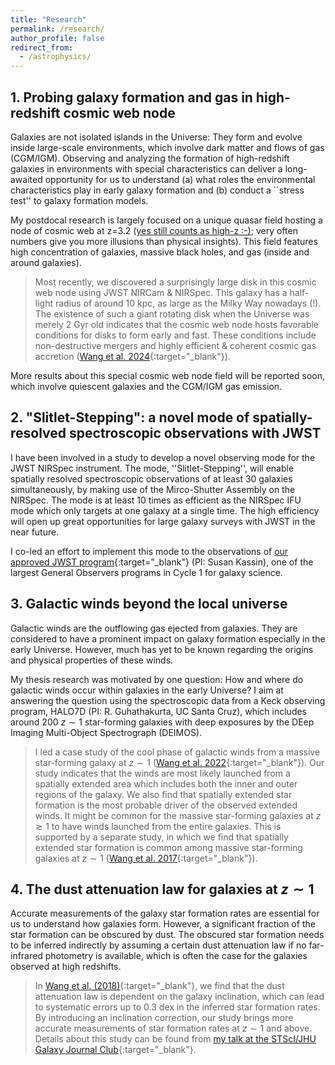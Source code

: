 ```yaml
---
title: "Research"
permalink: /research/
author_profile: false
redirect_from:
  - /astrophysics/
---
```


## 1. Probing galaxy formation and gas in high-redshift cosmic web node

Galaxies are not isolated islands in the Universe: They form and evolve inside large-scale environments, which involve dark matter and flows of gas (CGM/IGM). Observing and analyzing the formation of high-redshift galaxies in environments with special characteristics can deliver a long-awaited opportunity for us to understand (a) what roles the environmental characteristics play in early galaxy formation and (b) conduct a ``stress test'' to galaxy formation models.

My postdocal research is largely focused on a unique quasar field hosting a node of cosmic web at z=3.2 ([yes still counts as high-z :-)](https://jwst-docs.stsci.edu/jwst-opportunities-and-policies/jwst-call-for-proposals-for-cycle-4/jwst-proposal-selection-procedures#gsc.tab=0:~:text=Proposals%20investigating%20galaxy%20formation%20and%20evolution%2C%20galaxy%20clusters%20and%20groups%2C%20and%20large%2Dscale%20structure%20at%20high%20redshifts%2C%20from%20z%20%3E%203%20through%20z~12%20or%20more); very often numbers give you more illusions than physical insights). This field features high concentration of galaxies, massive black holes, and gas (inside and around galaxies). 

> Most recently, we discovered a surprisingly large disk in this cosmic web node using JWST NIRCam & NIRSpec. This galaxy has a half-light radius of around 10 kpc, as large as the Milky Way nowadays (!). The existence of such a giant rotating disk when the Universe was merely 2 Gyr old indicates that the cosmic web node hosts favorable conditions for disks to form early and fast. These conditions include non-destructive mergers and highly efficient & coherent cosmic gas accretion ([Wang et al. 2024](https://arxiv.org/abs/2409.17956){:target="_blank"}).

More results about this special cosmic web node field will be reported soon, which involve quiescent galaxies and the CGM/IGM gas emission.


## 2. "Slitlet-Stepping": a novel mode of spatially-resolved spectroscopic observations with JWST

I have been involved in a study to develop a novel observing mode for the JWST NIRSpec instrument. The mode, ''Slitlet-Stepping'', will enable spatially resolved spectroscopic observations of at least 30 galaxies simultaneously, by making use of the Mirco-Shutter Assembly on the NIRSpec. The mode is at least 10 times as efficient as the NIRSpec IFU mode which only targets at one galaxy at a single time. The high efficiency will open up great opportunities for large galaxy surveys with JWST in the near future. 

I co-led an effort to implement this mode to the observations of [our approved JWST program](https://www.stsci.edu/jwst/science-execution/program-information.html?id=2123){:target="_blank"} (PI: Susan Kassin), one of the largest General Observers programs in Cycle 1 for galaxy science. 

## 3. Galactic winds beyond the local universe

Galactic winds are the outflowing gas ejected from galaxies. They are considered to have a prominent impact on galaxy formation especially in the early Universe. However, much has yet to be known regarding the origins and physical properties of these winds. 

My thesis research was motivated by one question: How and where do galactic winds occur within galaxies in the early Universe? I aim at answering the question using the spectroscopic data from a Keck observing program, HALO7D (PI: R. Guhathakurta, UC Santa Cruz), which includes around 200 $z \sim 1$ star-forming galaxies with deep exposures by the DEep Imaging Multi-Object Spectrograph (DEIMOS). 

> I led a case study of the cool phase of galactic winds from a massive star-forming galaxy at $z \sim 1$ ([Wang et al. 2022](https://arxiv.org/abs/2109.12133){:target="_blank"}). Our study indicates that the winds are most likely launched from a spatially extended area which includes both the inner and outer regions of the galaxy. We also find that spatially extended star formation is the most probable driver of the observed extended winds. It might be common for the massive star-forming galaxies at $z \gtrsim 1$ to have winds launched from the entire galaxies. This is supported by a separate study, in which we find that spatially extended star formation is common among massive star-forming galaxies at $z \sim 1$ ([Wang et al. 2017](https://arxiv.org/abs/1705.05404){:target="_blank"}). 

## 4. The dust attenuation law for galaxies at $z\sim 1$

Accurate measurements of the galaxy star formation rates are essential for us to understand how galaxies form. However, a significant fraction of the star formation can be obscured by dust. The obscured star formation needs to be inferred indirectly by assuming a certain dust attenuation law if no far-infrared photometry is available, which is often the case for the galaxies observed at high redshifts. 

> In [Wang et al. (2018)](https://arxiv.org/abs/1811.03671){:target="_blank"}, we find that the dust attenuation law is dependent on the galaxy inclination, which can lead to systematic errors up to 0.3 dex in the inferred star formation rates. By introducing an inclination correction, our study brings more accurate measurements of star formation rates at $z\sim 1$ and above.  Details about this study can be found from [my talk at the STScI/JHU Galaxy Journal Club](http://WeichenStars.github.io/files/GJC_WWang.pdf){:target="_blank"}.


<!---
  <ul>{% for post in site.publications %}
    {% include archive-single-cv.html %}
  {% endfor %}</ul>
-->
